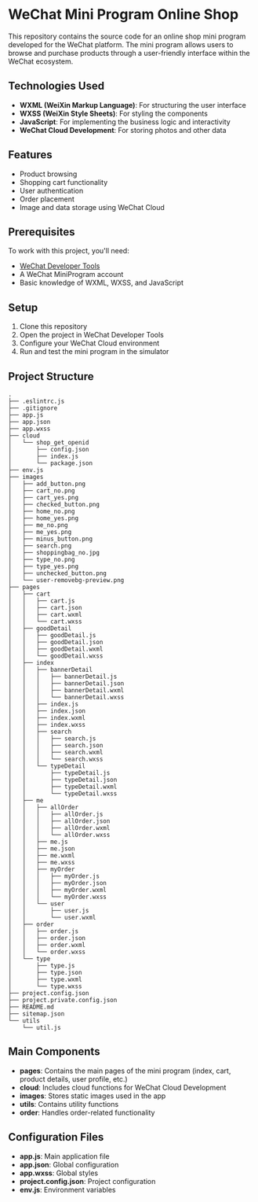# WeChat Mini Program Online Shop

This repository contains the source code for an online shop mini program developed for the WeChat platform. The mini program allows users to browse and purchase products through a user-friendly interface within the WeChat ecosystem.

## Technologies Used

- **WXML (WeiXin Markup Language)**: For structuring the user interface
- **WXSS (WeiXin Style Sheets)**: For styling the components
- **JavaScript**: For implementing the business logic and interactivity
- **WeChat Cloud Development**: For storing photos and other data

## Features

- Product browsing
- Shopping cart functionality
- User authentication
- Order placement
- Image and data storage using WeChat Cloud

## Prerequisites

To work with this project, you'll need:

- [WeChat Developer Tools](https://developers.weixin.qq.com/miniprogram/en/dev/devtools/download.html)
- A WeChat MiniProgram account
- Basic knowledge of WXML, WXSS, and JavaScript

## Setup

1. Clone this repository
2. Open the project in WeChat Developer Tools
3. Configure your WeChat Cloud environment
4. Run and test the mini program in the simulator

## Project Structure

```
.
├── .eslintrc.js
├── .gitignore
├── app.js
├── app.json
├── app.wxss
├── cloud
│   └── shop_get_openid
│       ├── config.json
│       ├── index.js
│       └── package.json
├── env.js
├── images
│   ├── add_button.png
│   ├── cart_no.png
│   ├── cart_yes.png
│   ├── checked_button.png
│   ├── home_no.png
│   ├── home_yes.png
│   ├── me_no.png
│   ├── me_yes.png
│   ├── minus_button.png
│   ├── search.png
│   ├── shoppingbag_no.jpg
│   ├── type_no.png
│   ├── type_yes.png
│   ├── unchecked_button.png
│   └── user-removebg-preview.png
├── pages
│   ├── cart
│   │   ├── cart.js
│   │   ├── cart.json
│   │   ├── cart.wxml
│   │   └── cart.wxss
│   ├── goodDetail
│   │   ├── goodDetail.js
│   │   ├── goodDetail.json
│   │   ├── goodDetail.wxml
│   │   └── goodDetail.wxss
│   ├── index
│   │   ├── bannerDetail
│   │   │   ├── bannerDetail.js
│   │   │   ├── bannerDetail.json
│   │   │   ├── bannerDetail.wxml
│   │   │   └── bannerDetail.wxss
│   │   ├── index.js
│   │   ├── index.json
│   │   ├── index.wxml
│   │   ├── index.wxss
│   │   ├── search
│   │   │   ├── search.js
│   │   │   ├── search.json
│   │   │   ├── search.wxml
│   │   │   └── search.wxss
│   │   └── typeDetail
│   │       ├── typeDetail.js
│   │       ├── typeDetail.json
│   │       ├── typeDetail.wxml
│   │       └── typeDetail.wxss
│   ├── me
│   │   ├── allOrder
│   │   │   ├── allOrder.js
│   │   │   ├── allOrder.json
│   │   │   ├── allOrder.wxml
│   │   │   └── allOrder.wxss
│   │   ├── me.js
│   │   ├── me.json
│   │   ├── me.wxml
│   │   ├── me.wxss
│   │   ├── myOrder
│   │   │   ├── myOrder.js
│   │   │   ├── myOrder.json
│   │   │   ├── myOrder.wxml
│   │   │   └── myOrder.wxss
│   │   └── user
│   │       ├── user.js
│   │       └── user.wxml
│   ├── order
│   │   ├── order.js
│   │   ├── order.json
│   │   ├── order.wxml
│   │   └── order.wxss
│   └── type
│       ├── type.js
│       ├── type.json
│       ├── type.wxml
│       └── type.wxss
├── project.config.json
├── project.private.config.json
├── README.md
├── sitemap.json
└── utils
    └── util.js
```

## Main Components

- **pages**: Contains the main pages of the mini program (index, cart, product details, user profile, etc.)
- **cloud**: Includes cloud functions for WeChat Cloud Development
- **images**: Stores static images used in the app
- **utils**: Contains utility functions
- **order**: Handles order-related functionality

## Configuration Files

- **app.js**: Main application file
- **app.json**: Global configuration
- **app.wxss**: Global styles
- **project.config.json**: Project configuration
- **env.js**: Environment variables

